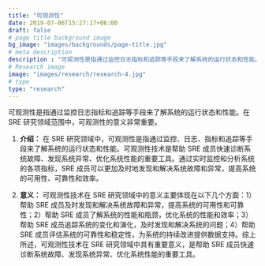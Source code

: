 ```yaml
---
title: "可观测性"
date: 2019-07-06T15:27:17+06:00
draft: false
# page title background image
bg_image: "images/backgrounds/page-title.jpg"
# meta description
description : "可观测性是指通过监控日志指标和追踪等手段来了解系统的运行状态和性能。"
# Research image
image: "images/research/research-4.jpg"
# type
type: "research"
---
```


可观测性是指通过监控日志指标和追踪等手段来了解系统的运行状态和性能。在 SRE 研究领域范围中，可观测性的意义非常重要。

1. **介绍：** 在 SRE 研究领域中，可观测性是指通过监控、日志、指标和追踪等手段来了解系统的运行状态和性能。可观测性技术是帮助 SRE 成员快速诊断系统故障、发现系统异常、优化系统性能的重要工具。通过实时监控和分析系统的各项指标，SRE 成员可以更加及时地发现和解决系统故障和异常，提高系统的可用性、可靠性和效率。

2. **意义：** 可观测性技术在 SRE 研究领域中的意义主要体现在以下几个方面：1）帮助 SRE 成员及时发现和解决系统故障和异常，提高系统的可用性和可靠性；2）帮助 SRE 成员了解系统的性能和瓶颈，优化系统的性能和效率；3）帮助 SRE 成员追踪系统的变化和演化，及时发现和解决系统的问题；4）帮助 SRE 成员评估系统的可靠性和稳定性，为系统的持续改进提供数据支持。综上所述，可观测性技术在 SRE 研究领域中具有重要意义，是帮助 SRE 成员快速诊断系统故障、发现系统异常、优化系统性能的重要工具。
